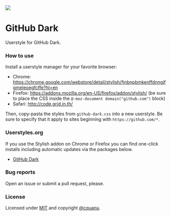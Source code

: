 ![](http://i.imgur.com/0k05HJT.png)

# GitHub Dark

Userstyle for GitHub Dark.

### How to use

Install a userstyle manager for your favorite browser:

* Chrome: https://chrome.google.com/webstore/detail/stylish/fjnbnpbmkenffdnngjfgmeleoegfcffe?hl=en
* Firefox: https://addons.mozilla.org/en-US/firefox/addon/stylish/ (be sure to place the CSS inside the `@-moz-document domain("github.com")` block)
* Safari: http://code.grid.in.th/

Then, copy-pasta the styles from `github-dark.css` into a new userstyle. Be sure to specify that it apply to sites beginning with `https://github.com/*`.

### Userstyles.org

If you use the Stylish addon on Chrome or Firefox you can find one-click installs including automatic updates via the packages below.

* [GitHub Dark](https://userstyles.org/styles/128271/github-dark)

### Bug reports

Open an issue or submit a pull request, please.

### License

Licensed under [MIT](LICENSE) and copyright [@cquanu](https://twitter.com/cquanu).
